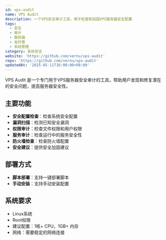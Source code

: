 ```yaml
---
id: vps-audit
name: VPS Audit
description: 一个VPS安全审计工具，用于检查和加固VPS服务器安全配置
tags:
  - 安全
  - 审计
  - 服务器
  - 自托管
  - 系统管理
category: 系统安全
website: 'https://github.com/vernu/vps-audit'
repo: 'https://github.com/vernu/vps-audit'
updatedAt: '2025-05-11T16:00:00+08:00'
---
```


VPS Audit 是一个专门用于VPS服务器安全审计的工具，帮助用户发现和修复潜在的安全问题，提高服务器安全性。

## 主要功能

- **安全配置检查**：检查系统安全配置
- **漏洞扫描**：检测已知安全漏洞
- **权限审计**：检查文件权限和用户权限
- **服务审计**：检查运行中的服务安全性
- **防火墙检查**：检查防火墙配置
- **安全建议**：提供安全加固建议

## 部署方式

- **脚本部署**：支持一键部署脚本
- **手动安装**：支持手动安装配置

## 系统要求

- Linux系统
- Root权限
- 建议配置：1核+ CPU，1GB+ 内存
- 网络：需要稳定的网络连接 